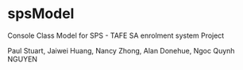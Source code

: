 # spsModel
Console Class Model for SPS - TAFE SA enrolment system Project

Paul Stuart,
Jaiwei Huang,
Nancy Zhong,
Alan Donehue,
Ngoc Quynh NGUYEN  
